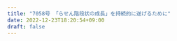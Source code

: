 ```yaml
---
title: "7058号 「らせん階段状の成長」を持続的に遂げるために"
date: 2022-12-23T18:20:54+09:00
draft: false
---
```


```
```

```
```
